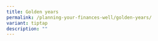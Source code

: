 ```yaml
---
title: Golden years
permalink: /planning-your-finances-well/golden-years/
variant: tiptap
description: ""
---
```

